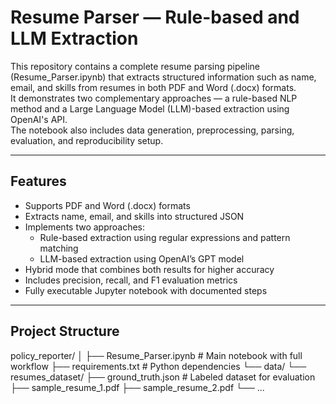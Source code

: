 # Resume Parser — Rule-based and LLM Extraction

This repository contains a complete resume parsing pipeline (Resume_Parser.ipynb) that extracts structured information such as name, email, and skills from resumes in both PDF and Word (.docx) formats.  
It demonstrates two complementary approaches — a rule-based NLP method and a Large Language Model (LLM)-based extraction using OpenAI's API.  
The notebook also includes data generation, preprocessing, parsing, evaluation, and reproducibility setup.

---

## Features

- Supports PDF and Word (.docx) formats
- Extracts name, email, and skills into structured JSON
- Implements two approaches:
  - Rule-based extraction using regular expressions and pattern matching
  - LLM-based extraction using OpenAI’s GPT model
- Hybrid mode that combines both results for higher accuracy
- Includes precision, recall, and F1 evaluation metrics
- Fully executable Jupyter notebook with documented steps

---

## Project Structure

policy_reporter/
│
├── Resume_Parser.ipynb # Main notebook with full workflow
├── requirements.txt # Python dependencies
└── data/
└── resumes_dataset/
├── ground_truth.json # Labeled dataset for evaluation
├── sample_resume_1.pdf
├── sample_resume_2.pdf
└── ...
